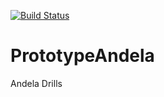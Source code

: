 [![Build Status](https://travis-ci.org/knite51/PrototypeAndela.svg?branch=develop)](https://travis-ci.org/knite51/PrototypeAndela)
# PrototypeAndela
Andela Drills
